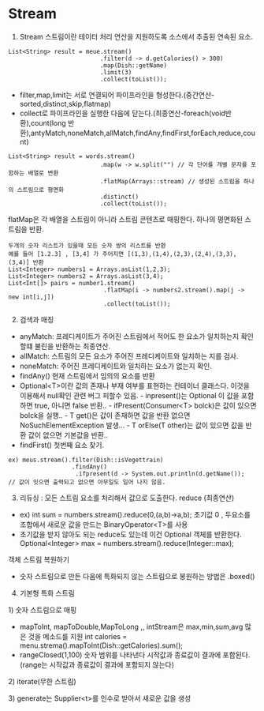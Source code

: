 # Stream

1. Stream 스트림이란 테이터 처리 연산을 지원하도록 소스에서 추출된 연속된 요소.

```text
List<String> result = meue.stream()
                          .filter(d -> d.getCalories() > 300)
                          .map(Dish::getName)
                          .limit(3)
                          .collect(toList());
```

* filter,map,limit는 서로 연결되어 파이프라인을 형성한다.\(중간연산- sorted,distinct,skip,flatmap\) 
* collect로 파이프라인을 실행한 다음에 닫는다.\(최종연산-foreach\(void반환\),count\(long 반환\),antyMatch,noneMatch,allMatch,findAny,findFirst,forEach,reduce,count\) 

```text
List<String> result = words.stream()
                          .map(w -> w.split("") // 각 단어를 개별 문자를 포함하는 배열로 변환
                          .flatMap(Arrays::stream) // 생성된 스트림을 하나의 스트림으로 평면화
                          .distinct()
                          .collect(toList());
```

flatMap은 각 배열을 스트림이 아니라 스트림 콘텐츠로 매핑한다. 하나의 평면화된 스트림을 반환.

```text
두개의 숫자 리스트가 있을때 모든 숫자 쌍의 리스트를 반환
예를 들어 [1.2.3] , [3,4] 가 주어지면 [(1,3),(1,4),(2,3),(2,4),(3,3),(3,4)] 반환
List<Integer> numbers1 = Arrays.asList(1,2,3);
List<Integer> numbers2 = Arrays.asList(3,4);
List<Int[]> pairs = number1.stream()
                           .flatMap(i -> numbers2.stream().map(j -> new int[i,j])
                           .collect(toList());
```

2. 검색과 매칭

* anyMatch: 프레디케이트가 주어진 스트림에서 적어도 한 요소가 일치하는지 확인할떄 불린을 반환하는 최종연산.
* allMatch: 스트림의 모든 요소가 주어진 프레디케이트와 일치하는 지를 검사.
* noneMatch: 주어진 프레디케이트와 일치하는 요소가 없는지 확인.
* findAny\(\) 현재 스트림에서 임의의 요소를 반환
* Optional&lt;T&gt;이란 값의 존재나 부재 여부를 표현하는 컨테이너 클래스다. 이것을 이용해서 null확인 관련 버그 피할수 있음.                                                                   -   inpresent\(\)는 Optional 이 값을 포함하면 true, 아니면 false 반환..                      -   ifPresent\(Consumer&lt;T&gt; bolck\)은 값이 있으면 bolck을 실행..                              -   T get\(\)은 값이 존재하면 값을 반환 없으면 NoSuchElementException 발생...      -   T orElse\(T other\)는 값이 있으면 값을 반환 값이 없으면 기본값을 반환..                                                      
* findFirst\(\) 첫번째 요소 찾기.

```text
ex) meus.stream().filter(Dish::isVegettrain)
                  .findAny()
                   .ifpresent(d -> System.out.println(d.getName());
// 값이 잇으면 출력되고 없으면 아무일도 일어 나지 않음.
```

3. 리듀싱 : 모든 스트림 요소를 처리해서 값으로 도출한다. reduce \(최종연산\)

* ex\) int sum = numbers.stream\(\).reduce\(0,\(a,b\)-&gt;a,b\);                             초기값 0 , 두요소를 조합에서 새로운 값을 만드는 BinaryOperator&lt;T&gt;를 사용
* 초기값을 받지 않아도 되는 reduce도 있는데 이건 Optional 객체를 반환한다.  Optional&lt;Integer&gt; max = numbers.stream\(\).reduce\(Integer::max\);

객체 스트림 복원하기 

* 숫자 스트림으로 만든 다음에 특화되지 않는 스트림으로 봉원하는 방법은 .boxed\(\)

4. 기본형 특화 스트림

1\) 숫자 스트림으로 매핑 

* mapToInt, mapToDouble,MapToLong ,, intStream은 max,min,sum,avg 많은 것을 메소드를 지원                                                      int calories = menu.strema\(\).mapToInt\(Dish::getCalories\).sum\(\);
* rangeClosed\(1,100\) 숫자 범위를 나타낸다 시작값과 종료값이 결과에 포함된다. \(range는 시작값과 종료값이 결과에 포함되지 않는다\)

2\) iterate\(무한 스트림\)

3\) generate는 Supplier&lt;t&gt;를 인수로 받아서 새로운 값을 생성  

